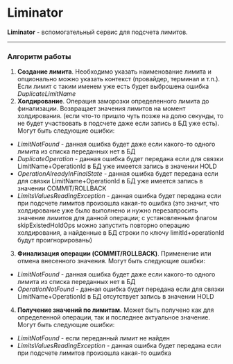 # Liminator

**Liminator** - вспомогательный сервис для подсчета лимитов.

***

### Алгоритм работы 

1. **Создание лимита**. Необходимо указать наименование лимита и опционально можно указать 
контекст (провайдер, терминал и т.п.). Если лимит с таким именем уже есть будет 
выброшена ошибка _DuplicateLimitName_
2. **Холдирование**. Операция заморозки определенного лимита до финализации. Возвращает значения лимитов на 
момент холдирования. (если что-то пришло чуть позже на долю секунды, то не будет участвовать в 
подсчете даже если запись в БД уже есть). Могут быть следующие ошибки:
 - _LimitNotFound_ - данная ошибка будет даже если какого-то одного лимита из списка 
   переданных нет в БД
 - _DuplicateOperation_ - данная ошибка будет передана если для связки LimitName+OperationId в
   БД уже имеется запись в значении HOLD
 - _OperationAlreadyInFinalState_ - данная ошибка будет передана если для связки LimitName+OperationId в
   БД уже имеется запись в значении COMMIT/ROLLBACK
 - _LimitsValuesReadingException_ - данная ошибка будет передана если при подсчете лимитов произошла 
   какая-то ошибка (это значит, что холдирование уже было выполнено и нужно перезапросить значение 
   лимитов для данной операции; c установленным флагом skipExistedHoldOps можно запустить повторно 
   операцию холдирования, а найденные в БД строки по ключу limitId+operationId будут проигнорированы)
3. **Финализация операции (COMMIT/ROLLBACK)**. Применение или отмена внесенного значения. Могут быть 
следующие ошибки:
 - _LimitNotFound_ - данная ошибка будет даже если какого-то одного лимита из списка
   переданных нет в БД
 - _OperationNotFound_ - данная ошибка будет передана если для связки LimitName+OperationId в
   БД отсутствует запись в значении HOLD
4. **Получение значений по лимитам.** Может быть получено как для определенной операции, так и 
последнее актуальное значение. Могут быть следующие ошибки:
 - _LimitNotFound_ - если переданный лимит не найден
 - _LimitsValuesReadingException_ - данная ошибка будет передана если при подсчете лимитов произошла
   какая-то ошибка
